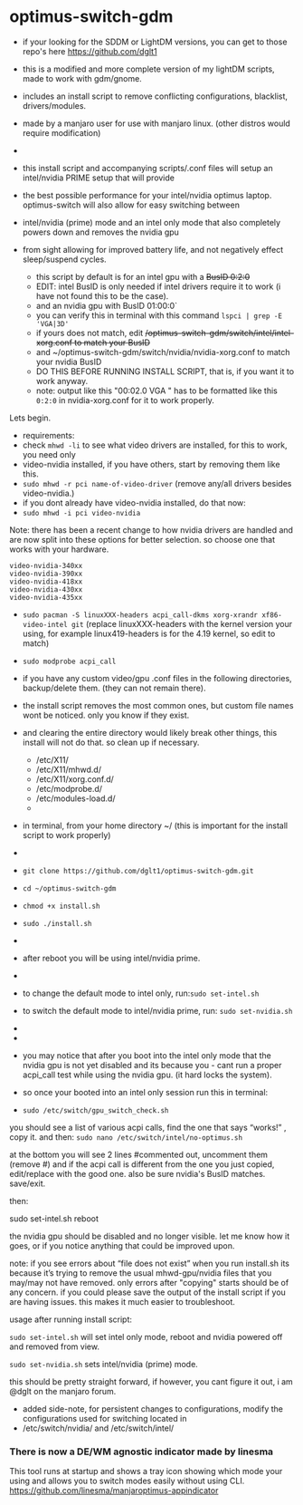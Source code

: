 # optimus-switch-gdm
- if your looking for the SDDM or LightDM versions, you can get to those repo's here https://github.com/dglt1
- this is a modified and more complete version of my lightDM scripts, made to work with gdm/gnome. 
- includes an install script to remove conflicting configurations, blacklist, drivers/modules. 
- made by a manjaro user for use with manjaro linux. (other distros would require modification)
- 
- this install script and accompanying scripts/.conf files will setup an intel/nvidia PRIME setup that will provide
- the best possible performance for your intel/nvidia optimus laptop. optimus-switch will also allow for easy switching between
- intel/nvidia (prime) mode and an intel only mode that also completely powers down and removes the nvidia gpu
- from sight allowing for improved battery life, and not negatively effect sleep/suspend cycles.

  - this script by default is for an intel gpu with a ~~BusID 0:2:0~~
  - EDIT: intel BusID is only needed if intel drivers require it to work (i have not found this to be the case).
  - and an nvidia gpu with BusID 01:00:0`
  - you can verify this in terminal with this command `lspci | grep -E 'VGA|3D'`
  - if yours does not match, edit ~~/optimus-switch-gdm/switch/intel/intel-xorg.conf to match your BusID~~
  - and ~/optimus-switch-gdm/switch/nvidia/nvidia-xorg.conf  to match your nvidia BusID
  - DO THIS BEFORE RUNNING INSTALL SCRIPT, that is, if you want it to work anyway.
  - note: output like this "00:02.0 VGA " has to be formatted like this `0:2:0` in nvidia-xorg.conf for it to work properly.


Lets begin.
- requirements:
 - check `mhwd -li` to see what video drivers are installed, for this to work, you need only
 - video-nvidia installed, if you have others, start by removing them like this.
 - `sudo mhwd -r pci name-of-video-driver` (remove any/all drivers besides video-nvidia.)
- if you dont already have video-nvidia installed, do that now:
- `sudo mhwd -i pci video-nvidia`

Note: there has been a recent change to how nvidia drivers are handled and are now split into these options for better selection. so choose one that works with your hardware.
```
video-nvidia-340xx
video-nvidia-390xx
video-nvidia-418xx
video-nvidia-430xx
video-nvidia-435xx
```

 - `sudo pacman -S linuxXXX-headers acpi_call-dkms xorg-xrandr xf86-video-intel git` (replace linuxXXX-headers with the kernel version your using, for example linux419-headers is for the 4.19 kernel, so edit to match) 
 - `sudo modprobe acpi_call`

- if you have any custom video/gpu .conf files in the following directories, backup/delete them. (they can not remain there).
- the install script removes the most common ones, but custom file names wont be noticed. only you know if they exist.
- and clearing the entire directory would likely break other things, this install will not do that. so clean up if necessary.
   - /etc/X11/
   - /etc/X11/mhwd.d/
   - /etc/X11/xorg.conf.d/
   - /etc/modprobe.d/
   - /etc/modules-load.d/
   -
- in terminal, from your home directory ~/  (this is important for the install script to work properly)
- 
- `git clone https://github.com/dglt1/optimus-switch-gdm.git`
- `cd ~/optimus-switch-gdm`
- `chmod +x install.sh`
- `sudo ./install.sh`
- 
-  after reboot you will be using intel/nvidia prime. 
- 
- to change the default mode to intel only, run:`sudo set-intel.sh`
- to switch the default mode to intel/nvidia prime, run: `sudo set-nvidia.sh`
- 
-  

- you may notice that after you boot into the intel only mode that the nvidia gpu is not yet disabled and its because you - cant run a proper acpi_call test while using the nvidia gpu. (it hard locks the system).

- so once your booted into an intel only session run this in terminal:
- `sudo /etc/switch/gpu_switch_check.sh`

you should see a list of various acpi calls, find the one that says “works!” , copy it. and then:
`sudo nano /etc/switch/intel/no-optimus.sh`

at the bottom you will see 2 lines #commented out, uncomment them (remove #) and if the acpi call is different from the one you just copied, edit/replace with the good one. also be sure nvidia's BusID matches. save/exit.

then:

sudo set-intel.sh
reboot

the nvidia gpu should be disabled and no longer visible. let me know how it goes, or if you notice anything that could be improved upon.

note: if you see errors about “file does not exist” when you run install.sh its because it’s trying to remove the usual mhwd-gpu/nvidia files that you may/may not have removed. only errors after "copying" starts should be of any concern. if you could please save the output of the install script if you are having issues. this makes it much easier to troubleshoot.


usage after running install script:  

`sudo set-intel.sh` will set intel only mode, reboot and nvidia powered off and removed from view.

`sudo set-nvidia.sh`  sets intel/nvidia (prime) mode.

this should be pretty straight forward, if however, you cant figure it out, i am @dglt on the manjaro forum. 


- added side-note, for persistent changes to configurations, modify the configurations used for switching located in
 - /etc/switch/nvidia/  and  /etc/switch/intel/  

### There is now a DE/WM agnostic indicator made by linesma

This tool runs at startup and shows a tray icon showing which mode your using and allows you to switch modes easily without using CLI. 
https://github.com/linesma/manjaroptimus-appindicator
